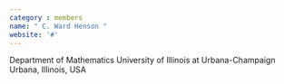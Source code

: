 ```yaml
---
category : members
name: " C. Ward Henson " 
website: '#'
---
```

Department of Mathematics
University of Illinois at Urbana-Champaign
Urbana, Illinois, USA

